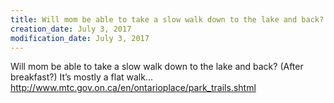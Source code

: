 ```yaml
---
title: Will mom be able to take a slow walk down to the lake and back? (After…
creation_date: July 3, 2017
modification_date: July 3, 2017
---
```



Will mom be able to take a slow walk down to the lake and back? (After breakfast?)
It’s mostly a flat walk... 
http://www.mtc.gov.on.ca/en/ontarioplace/park_trails.shtml

